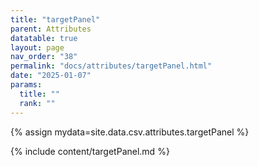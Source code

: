```yaml
---
title: "targetPanel"
parent: Attributes
datatable: true
layout: page
nav_order: "38"
permalink: "docs/attributes/targetPanel.html"
date: "2025-01-07"
params:
  title: ""
  rank: ""
---
```

{% assign mydata=site.data.csv.attributes.targetPanel %} 

{% include content/targetPanel.md %}
